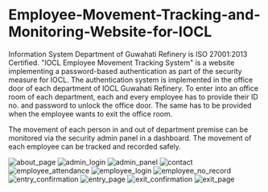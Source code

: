 # Employee-Movement-Tracking-and-Monitoring-Website-for-IOCL

Information System Department of Guwahati Refinery is ISO 27001:2013 Certified. "IOCL Employee Movement Tracking System" is a website implementing a password-based authentication as part of the security measure for IOCL. The authentication system is implemented in the office door of each department of IOCL Guwahati Refinery. To enter into an office room of each department, each and every employee has to provide their ID no. and password to unlock the office door. The same has to be provided when the employee wants to exit the office room. 

The movement of each person in and out of department premise can be monitored via the security admin panel in a dashboard. The movement of each employee can be tracked and recorded safely.

![about_page](https://user-images.githubusercontent.com/77850791/131459857-96b25c74-a5f9-4272-bdd8-1fed68c528d6.png)
![admin_login](https://user-images.githubusercontent.com/77850791/131459916-a73fe56b-04b7-414a-9977-b71dba8df039.png)
![admin_panel](https://user-images.githubusercontent.com/77850791/131459923-3b56fe77-244b-4f92-a951-9309de635c8f.png)
![contact](https://user-images.githubusercontent.com/77850791/131459926-a07424e9-bc7c-47ed-a528-321d488f6f35.png)
![employee_attendance](https://user-images.githubusercontent.com/77850791/131459955-67cf9388-517b-4419-8abf-582908cd3886.png)
![employee_login](https://user-images.githubusercontent.com/77850791/131459959-6b4f6ef4-41b4-498d-a427-a07e372033b3.png)
![employee_no_record](https://user-images.githubusercontent.com/77850791/131459965-569f9ca9-2025-4afe-a0a5-a7a8ded7d436.png)
![entry_confirmation](https://user-images.githubusercontent.com/77850791/131459970-cf125228-f2f4-44ee-b4c8-e8857b6d8709.png)
![entry_page](https://user-images.githubusercontent.com/77850791/131459976-b68b58b2-fcaa-4f23-86e2-7e92cfa75608.png)
![exit_confirmation](https://user-images.githubusercontent.com/77850791/131459981-71eb9bee-98bb-493b-b5a9-04f5bcc06dfe.png)
![exit_page](https://user-images.githubusercontent.com/77850791/131460021-6efb03f2-45ff-4f41-83a9-b08e37328a38.png)

